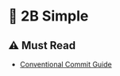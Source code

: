 # :tada: 2B Simple

## :warning: Must Read

- [Conventional Commit Guide](/docs/conventional-commit-guide.md)
